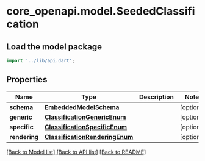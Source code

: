 # core_openapi.model.SeededClassification

## Load the model package
```dart
import '../lib/api.dart';
```

## Properties
Name | Type | Description | Notes
------------ | ------------- | ------------- | -------------
**schema** | [**EmbeddedModelSchema**](EmbeddedModelSchema.md) |  | [optional] 
**generic** | [**ClassificationGenericEnum**](ClassificationGenericEnum.md) |  | [optional] 
**specific** | [**ClassificationSpecificEnum**](ClassificationSpecificEnum.md) |  | [optional] 
**rendering** | [**ClassificationRenderingEnum**](ClassificationRenderingEnum.md) |  | [optional] 

[[Back to Model list]](../README.md#documentation-for-models) [[Back to API list]](../README.md#documentation-for-api-endpoints) [[Back to README]](../README.md)


